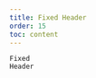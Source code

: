 ```yaml
---
title: Fixed Header
order: 15
toc: content
---
```


<code src='../examples/FixedHeader.tsx' description="Set height property to fix the height of the header. It'll make the header fixed on the top of Table.">Fixed Header</code>
